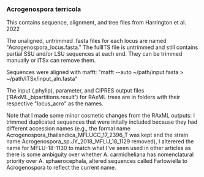 ### Acrogenospora terricola

This contains sequence, alignment, and tree files from Harrington et al. 2022

The unaligned, untrimmed .fasta files for each locus are named "Acrogenospora_locus.fasta." The fullITS file is untrimmed and still contains partial SSU and/or LSU sequences at each end. They can be trimmed manually or ITSx can remove them. 

Sequences were aligned with mafft: "mafft --auto ~/path/input.fasta > ~/path/ITSx/input_aln.fasta"

The input (.phylip), parameter, and CIPRES output files ('RAxML_bipartitions.result') for RAxML trees are in folders with their respective "locus_acro" as the names.

Note that I made some minor cosmetic changes from the RAxML outputs: I trimmed duplicated sequences that were initally included because they had different accession names (e.g., the formal name Acrogenospora_thailandica_MFLUCC_17_2396_T was kept and the strain name Acrogenospora_sp.JY_2018_MFLU_18_1129 removed), I alterered the name for MFLU-18-1130 to match what I've seen used in other articles as there is some ambiguity over whether A. carmicheliana has nomenclatural priority over A. sphaerocephala, altered sequences called Farlowiella to Acrogenospora to reflect the current name. 
